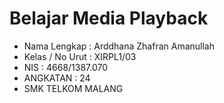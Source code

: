 # Belajar Media Playback

  * Nama Lengkap      : Arddhana Zhafran Amanullah
  * Kelas / No Urut   : XIRPL1/03
  * NIS               : 4668/1387.070
  * ANGKATAN          : 24
  * SMK TELKOM MALANG
  
  
